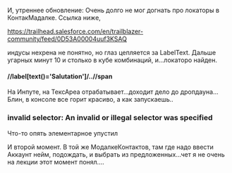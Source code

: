 
И, утреннее обновление:
Очень долго не мог догнать про локаторы в КонтакМадалке. Ссылка ниже,

https://trailhead.salesforce.com/en/trailblazer-community/feed/0D53A00004uuf3KSAQ 

индусы нехрена не понятно, но глаз цепляется за LabelText.
Дальше угарных минут 10 и столько в кубе комбинаций, и...локаторо найден.

#### //label[text()='Salutation']/..//span


На Инпуте, на ТексАреа отрабатывает...доходит дело до дропдауна... Блин, в консоле все горит красиво, а как запускаешь..

### invalid selector: An invalid or illegal selector was specified

Что-то опять элементарное упустил


И второй момент. В той же МодалкеКонтактов, там где надо ввести Аккаунт нейм, подождать, и выбрать из предложенных...чет я не очень на лекции этот момент понял....


